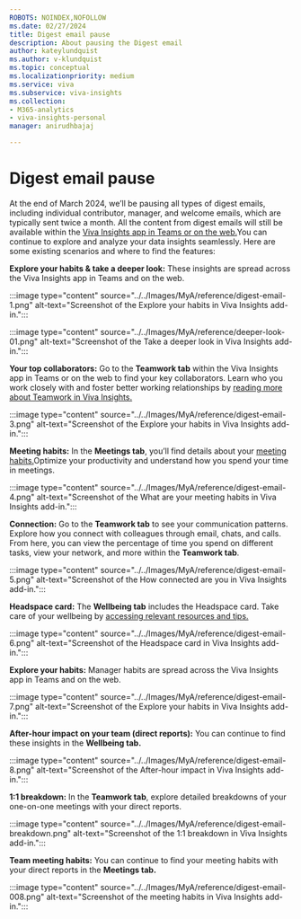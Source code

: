 ```yaml
---
ROBOTS: NOINDEX,NOFOLLOW
ms.date: 02/27/2024
title: Digest email pause
description: About pausing the Digest email
author: kateylundquist
ms.author: v-klundquist
ms.topic: conceptual
ms.localizationpriority: medium 
ms.service: viva 
ms.subservice: viva-insights 
ms.collection: 
- M365-analytics
- viva-insights-personal
manager: anirudhbajaj

---
```

# Digest email pause

At the end of March 2024, we’ll be pausing all types of digest emails, including individual contributor, manager, and welcome emails, which are typically sent twice a month. All the content from digest emails will still be available within the [Viva Insights app in Teams or on the web.](https://support.microsoft.com/en-us/topic/viva-insights-app-in-teams-and-on-the-web-f07f80a1-177d-4541-9185-31493b74fc0f)You can continue to explore and analyze your data insights seamlessly. Here are some existing scenarios and where to find the features: 

**Explore your habits & take a deeper look:** These insights are spread across the Viva Insights app in Teams and on the web.  

:::image type="content" source="../../Images/MyA/reference/digest-email-1.png" alt-text="Screenshot of the Explore your habits in Viva Insights add-in.":::
 
:::image type="content" source="../../Images/MyA/reference/deeper-look-01.png" alt-text="Screenshot of the Take a deeper look in Viva Insights add-in.":::

**Your top collaborators:** Go to the **Teamwork tab** within the Viva Insights app in Teams or on the web to find your key collaborators. Learn who you work closely with and foster better working relationships by [reading more about Teamwork in Viva Insights.](https://support.microsoft.com/en-us/topic/teamwork-tab-in-viva-insights-cca98877-be3a-47f3-ad4a-acc88111f0cb)

 :::image type="content" source="../../Images/MyA/reference/digest-email-3.png" alt-text="Screenshot of the Explore your habits in Viva Insights add-in.":::

**Meeting habits:** In the **Meetings tab**, you’ll find details about your [meeting habits.](https://support.microsoft.com/en-us/topic/meeting-habits-in-viva-insights-f41f7aa9-6d4a-40bb-b00a-36170f9dbbba)Optimize your productivity and understand how you spend your time in meetings. 
 
 :::image type="content" source="../../Images/MyA/reference/digest-email-4.png" alt-text="Screenshot of the What are your meeting habits in Viva Insights add-in.":::

**Connection:** Go to the **Teamwork tab** to see your communication patterns. Explore how you connect with colleagues through email, chats, and calls. From here, you can view the percentage of time you spend on different tasks, view your network, and more within the **Teamwork tab**.

 :::image type="content" source="../../Images/MyA/reference/digest-email-5.png" alt-text="Screenshot of the How connected are you in Viva Insights add-in.":::
 
**Headspace card:** The **Wellbeing tab** includes the Headspace card. Take care of your wellbeing by [accessing relevant resources and tips.](https://support.microsoft.com/en-us/topic/wellbeing-tab-in-viva-insights-72458b43-11a3-40b8-8b6f-14f6a0977e4b)

:::image type="content" source="../../Images/MyA/reference/digest-email-6.png" alt-text="Screenshot of the Headspace card in Viva Insights add-in.":::

**Explore your habits:** Manager habits are spread across the Viva Insights app in Teams and on the web. 

 :::image type="content" source="../../Images/MyA/reference/digest-email-7.png" alt-text="Screenshot of the Explore your habits in Viva Insights add-in.":::

**After-hour impact on your team (direct reports):** You can continue to find these insights in the **Wellbeing tab.** 

:::image type="content" source="../../Images/MyA/reference/digest-email-8.png" alt-text="Screenshot of the After-hour impact in Viva Insights add-in.":::

**1:1 breakdown:** In the **Teamwork tab**, explore detailed breakdowns of your one-on-one meetings with your direct reports. 

:::image type="content" source="../../Images/MyA/reference/digest-email-breakdown.png" alt-text="Screenshot of the 1:1 breakdown in Viva Insights add-in.":::

**Team meeting habits:** You can continue to find your meeting habits with your direct reports in the **Meetings tab.** 

 :::image type="content" source="../../Images/MyA/reference/digest-email-008.png" alt-text="Screenshot of the meeting habits in Viva Insights add-in.":::